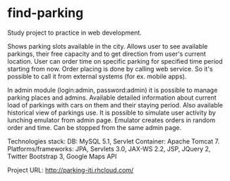 find-parking
============

Study project to practice in web development.

Shows parking slots available in the city.
Allows user to see available parkings, their free capacity
and to get direction from user's current location.
User can order time on specific parking for specified 
time period starting from now.
Order placing is done by calling web service. So it's
possible to call it from external systems (for ex. mobile apps). 

In admin module (login:admin, password:admin) it is possible
to manage parking places and admins. Available detailed information
about current load of parkings with cars on them and their 
staying period. Also available historical view of parkings use.
It is possible to simulate user activity by lunching emulator from
admin page. Emulator creates orders in random order and time.
Can be stopped from the same admin page. 

Technologies stack:
DB: MySQL 5.1, 
Servlet Container: Apache Tomcat 7.
Platforms/frameworks:
JPA, Servlets 3.0, JAX-WS 2.2, JSP,
JQuery 2, Twitter Bootstrap 3, Google Maps API


Project URL:
http://parking-iti.rhcloud.com/
